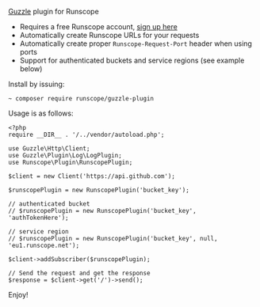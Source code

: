 [Guzzle](http://guzzlephp.org) plugin for Runscope 

- Requires a free Runscope account, [sign up here](https://www.runscope.com/signup)
- Automatically create Runscope URLs for your requests
- Automatically create proper `Runscope-Request-Port` header when using ports
- Support for authenticated buckets and service regions (see example below)

Install by issuing:

    ~ composer require runscope/guzzle-plugin

Usage is as follows:

```
<?php
require __DIR__ . '/../vendor/autoload.php';

use Guzzle\Http\Client;
use Guzzle\Plugin\Log\LogPlugin;
use Runscope\Plugin\RunscopePlugin;

$client = new Client('https://api.github.com');

$runscopePlugin = new RunscopePlugin('bucket_key');

// authenticated bucket
// $runscopePlugin = new RunscopePlugin('bucket_key', 'authTokenHere');

// service region
// $runscopePlugin = new RunscopePlugin('bucket_key', null, 'eu1.runscope.net');

$client->addSubscriber($runscopePlugin);

// Send the request and get the response
$response = $client->get('/')->send();
```

Enjoy!